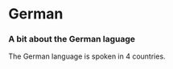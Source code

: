 <h1>German</h1>
<h3>A bit about the German laguage</h3>

<p>The German language is spoken in 4 countries.</p>
